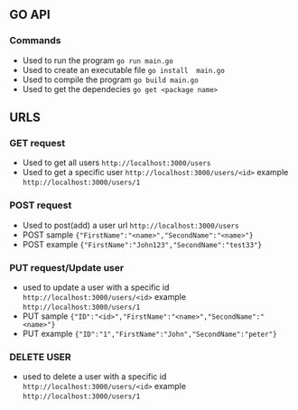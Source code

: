 ## GO API

### Commands 
-  Used to run the program `go run main.go` 
-  Used to create an executable file `go install  main.go`
-  Used to compile the program `go build main.go`
-  Used to get the dependecies `go get <package name>`

## URLS

### GET request
- Used to get all users `http://localhost:3000/users`
- Used to get a specific user `http://localhost:3000/users/<id>`  example `http://localhost:3000/users/1`

### POST request
- Used to post(add) a user url `http://localhost:3000/users`
- POST sample `{"FirstName":"<name>","SecondName":"<name>"}`
- POST example `{"FirstName":"John123","SecondName":"test33"}`


### PUT request/Update user
- used to update a user with a specific id `http://localhost:3000/users/<id>`  example `http://localhost:3000/users/1`
- PUT sample `{"ID":"<id>","FirstName":"<name>","SecondName":"<name>"}`
- PUT example `{"ID":"1","FirstName":"John","SecondName":"peter"}`

### DELETE USER
- used to delete a user with a specific id `http://localhost:3000/users/<id>`  example `http://localhost:3000/users/1`

